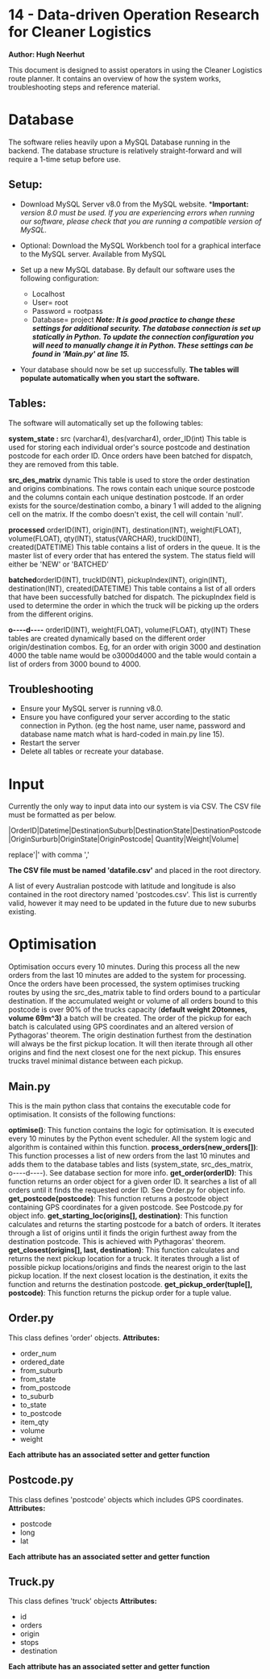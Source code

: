 
# 14 - Data-driven Operation Research for Cleaner Logistics

**Author: Hugh Neerhut**


This document is designed to assist operators in using the Cleaner Logistics route planner. It contains an overview of how the system works, troubleshooting steps and reference material. 


# Database

The software relies heavily upon a MySQL Database running in the backend. The database structure is relatively straight-forward and will require a 1-time setup before use.  

## Setup:
- Download MySQL Server v8.0 from the MySQL website. ***Important:** *version 8.0 must be used. If you are experiencing errors when running our software, please check that you are running a compatible version of MySQL.*
- Optional: Download the MySQL Workbench tool for a graphical interface to the MySQL server. Available from MySQL
- Set up a new MySQL database. By default our software uses the following configuration:
	- Localhost
	- User= root
	- Password = rootpass
	- Database= project
***Note: It is good practice to change these settings for additional security. The database connection is set up statically in Python. To update the connection configuration you will need to manually change it in Python. These settings can be found in 'Main.py' at line 15.***

- Your database should now be set up successfully. **The tables will populate automatically when you start the software.** 


##  Tables:
The software will automatically set up the following tables:

**system_state :** src (varchar4), des(varchar4), order_ID(int)
This table is used for storing each individual order's source postcode and destination postcode for each order ID. Once orders have been batched for dispatch, they are removed from this table. 

**src_des_matrix** dynamic
This table is used to store the order destination and origins combinations. The rows contain each unique source postcode and the columns contain each unique destination postcode. If an order exists for the source/destination combo, a binary 1 will added to the aligning cell on the matrix. If the combo doesn't exist, the cell will contain 'null'. 

**processed** orderID(INT), origin(INT), destination(INT), weight(FLOAT), volume(FLOAT), qty(INT), status(VARCHAR), truckID(INT), created(DATETIME)
This table contains a list of orders in the queue. It is the master list of every order that has entered the system. The status field will either be 'NEW' or 'BATCHED'

**batched**orderID(INT), truckID(INT), pickupIndex(INT), origin(INT), destination(INT), created(DATETIME)
This table contains a list of all orders that have been successfully batched for dispatch.  The pickupIndex field is used to determine the order in which the truck will be picking up the orders from the different origins. 

**o----d----** orderID(INT), weight(FLOAT), volume(FLOAT), qty(INT)
These tables are created dynamically based on the different order origin/destination combos. Eg, for an order with origin 3000 and destination 4000 the table name would be o3000d4000 and the table would contain a list of orders from 3000 bound to 4000. 

## Troubleshooting 

- Ensure your MySQL server is running v8.0.
- Ensure you have configured your server according to the static connection in Python. (eg the host name, user name, password and database name match what is hard-coded in main.py line 15). 
- Restart the server
- Delete all tables or recreate your database. 

# Input

Currently the only way to input data into our system is via CSV. The CSV file must be formatted as per below.

|OrderID|Datetime|DestinationSuburb|DestinationState|DestinationPostcode|OriginSurburb|OriginState|OriginPostcode| Quantity|Weight|Volume|

replace'|' with comma ','

**The CSV file must be named 'datafile.csv'** and placed in the root directory. 

A list of every Australian postcode with latitude and longitude is also contained in the root directory named 'postcodes.csv'. This list is currently valid, however it may need to be updated in the future due to new suburbs existing. 


# Optimisation

Optimisation occurs every 10 minutes. During this process all the new orders from the last 10 minutes are added to the system for processing. Once the orders have been processed, the system optimises trucking routes by using the src_des_matrix table to find orders bound to a particular destination. If the accumulated weight or volume of all orders bound to this postcode is over 90% of the trucks capacity (**default weight 20tonnes, volume 69m^3)** a batch will be created. 
The order of the pickup for each batch is calculated using GPS coordinates and an altered version of Pythagoras' theorem. The origin destination furthest from the destination will always be the first pickup location. It will then iterate through all other origins and find the next closest one for the next pickup. This ensures trucks travel minimal distance between each pickup. 

## Main.py

This is the main python class that contains the executable code for optimisation. It consists of the following functions:

**optimise()**: This function contains the logic for optimisation. It is executed every 10 minutes by the Python event scheduler. All the system logic and algorithm is contained within this function. 
**process_orders(new_orders[])**: This function processes a list of new orders from the last 10 minutes and adds them to the database tables and lists (system_state, src_des_matrix, o----d----). See database section for more info. 
**get_order(orderID)**: This function returns an order object for a given order ID. It searches a list of all orders until it finds the requested order ID. See Order.py for object info.
**get_postcode(postcode)**: This function returns a postcode object containing GPS coordinates for a given postcode. See Postcode.py for object info. 
**get_starting_loc(origins[], destination)**: This function calculates and returns the starting postcode for a batch of orders. It iterates through a list of origins until it finds the origin furthest away from the destination postcode. This is achieved with Pythagoras' theorem. 
**get_closest(origins[], last, destination)**: This function calculates and returns the next pickup location for a truck. It iterates through a list of possible pickup locations/origins and finds the nearest origin to the last pickup location. If the next closest location is the destination, it exits the function and returns the destination postcode. 
**get_pickup_order(tuple[], postcode)**: This function returns the pickup order for a tuple value. 

## Order.py

This class defines 'order' objects. **Attributes:**

- order_num
- ordered_date
- from_suburb
- from_state
- from_postcode
- to_suburb
- to_state
- to_postcode
- item_qty
- volume
- weight

**Each attribute has an associated setter and getter function**

## Postcode.py

This class defines 'postcode' objects which includes GPS coordinates. **Attributes:**

- postcode
- long
- lat

**Each attribute has an associated setter and getter function**

## Truck.py

This class defines 'truck' objects **Attributes:**

- id
- orders
- origin
- stops
- destination

**Each attribute has an associated setter and getter function**
